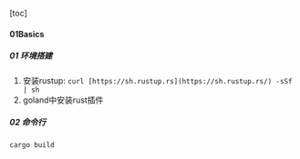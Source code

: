 [toc]



#### 01Basics

##### 01 环境搭建

1. 安装rustup:  `curl [https://sh.rustup.rs](https://sh.rustup.rs/) -sSf | sh`
2. goland中安装rust插件



##### 02 命令行

```shell
cargo build


```





